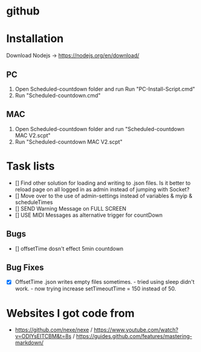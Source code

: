# github

# Installation
Download Nodejs -> https://nodejs.org/en/download/

## PC
  1. Open Scheduled-countdown folder and run Run "PC-Install-Script.cmd"
  2. Run "Scheduled-countdown.cmd"

## MAC
 1. Open Scheduled-countdown folder and run "Scheduled-countdown MAC V2.scpt"
 2. Run "Scheduled-countdown MAC V2.scpt"



# Task lists
- [] Find other solution for loading and writing to .json files. Is it better to reload page on all logged in as admin instead of jumping with Socket?
- [] Move over to the use of admin-settings instead of variables & myip & scheduleTimes
- [] SEND Warning Message on FULL SCREEN
- [] USE MIDI Messages as alternative trigger for countDown

## Bugs
- [] offsetTime dosn't effect 5min countdown

## Bug Fixes
- [X] OffsetTime .json writes empty files sometimes. - tried using sleep didn't work. - now trying increase setTimeoutTime = 150 instead of 50.

# Websites I got code from
- https://github.com/nexe/nexe / https://www.youtube.com/watch?v=ODlYsEITCBM&t=8s / https://guides.github.com/features/mastering-markdown/
